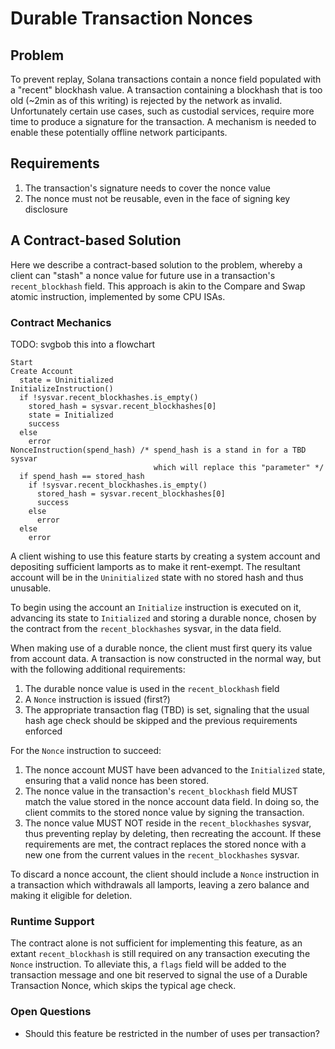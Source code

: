 # Durable Transaction Nonces

## Problem

To prevent replay, Solana transactions contain a nonce field populated with a
"recent" blockhash value. A transaction containing a blockhash that is too old
(~2min as of this writing) is rejected by the network as invalid. Unfortunately
certain use cases, such as custodial services, require more time to produce a
signature for the transaction. A mechanism is needed to enable these potentially
offline network participants.

## Requirements

1) The transaction's signature needs to cover the nonce value
2) The nonce must not be reusable, even in the face of signing key disclosure

## A Contract-based Solution

Here we describe a contract-based solution to the problem, whereby a client can
"stash" a nonce value for future use in a transaction's `recent_blockhash`
field. This approach is akin to the Compare and Swap atomic instruction,
implemented by some CPU ISAs.

### Contract Mechanics

TODO: svgbob this into a flowchart

```text
Start
Create Account
  state = Uninitialized
InitializeInstruction()
  if !sysvar.recent_blockhashes.is_empty()
    stored_hash = sysvar.recent_blockhashes[0]
    state = Initialized
    success
  else
    error
NonceInstruction(spend_hash) /* spend_hash is a stand in for a TBD sysvar
                                which will replace this "parameter" */
  if spend_hash == stored_hash
    if !sysvar.recent_blockhashes.is_empty()
      stored_hash = sysvar.recent_blockhashes[0]
      success
    else
      error
  else
    error
```

A client wishing to use this feature starts by creating a system account and
depositing sufficient lamports as to make it rent-exempt. The resultant account
will be in the `Uninitialized` state with no stored hash and thus unusable.

To begin using the account an `Initialize` instruction is executed on it,
advancing its state to `Initialized` and storing a durable nonce, chosen by the
contract from the `recent_blockhashes` sysvar, in the data field.

When making use of a durable nonce, the client must first query its value from
account data. A transaction is now constructed in the normal way, but with the
following additional requirements:

 1) The durable nonce value is used in the `recent_blockhash` field
 2) A `Nonce` instruction is issued (first?)
 3) The appropriate transaction flag (TBD) is set, signaling that the usual hash
   age check should be skipped and the previous requirements enforced

For the `Nonce` instruction to succeed:
  1) The nonce account MUST have been advanced to the `Initialized` state,
ensuring that a valid nonce has been stored.
  2) The nonce value in the transaction's `recent_blockhash` field MUST match
the value stored in the nonce account data field. In doing so, the client
commits to the stored nonce value by signing the transaction.
  3) The nonce value MUST NOT reside in the `recent_blockhashes` sysvar, thus
preventing replay by deleting, then recreating the account.
If these requirements are met, the contract replaces the stored nonce with a
new one from the current values in the `recent_blockhashes` sysvar.

To discard a nonce account, the client should include a `Nonce` instruction in
a transaction which withdrawals all lamports, leaving a zero balance and making
it eligible for deletion.

### Runtime Support

The contract alone is not sufficient for implementing this feature, as an extant
`recent_blockhash` is still required on any transaction executing the `Nonce`
instruction. To alleviate this, a `flags` field will be added to the transaction
message and one bit reserved to signal the use of a Durable Transaction Nonce,
which skips the typical age check.

### Open Questions

* Should this feature be restricted in the number of uses per transaction?
